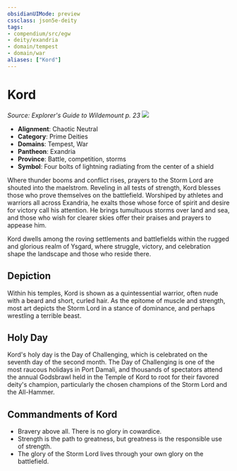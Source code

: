 ```yaml
---
obsidianUIMode: preview
cssclass: json5e-deity
tags:
- compendium/src/egw
- deity/exandria
- domain/tempest
- domain/war
aliases: ["Kord"]
---
```

# Kord
*Source: Explorer's Guide to Wildemount p. 23* 
![](/compendium/deities/img/symbol-of-kord.png#symbol)

- **Alignment**: Chaotic Neutral
- **Category**: Prime Deities
- **Domains**: Tempest, War
- **Pantheon**: Exandria
- **Province**: Battle, competition, storms
- **Symbol**: Four bolts of lightning radiating from the center of a shield

Where thunder booms and conflict rises, prayers to the Storm Lord are shouted into the maelstrom. Reveling in all tests of strength, Kord blesses those who prove themselves on the battlefield. Worshiped by athletes and warriors all across Exandria, he exalts those whose force of spirit and desire for victory call his attention. He brings tumultuous storms over land and sea, and those who wish for clearer skies offer their praises and prayers to appease him.

Kord dwells among the roving settlements and battlefields within the rugged and glorious realm of Ysgard, where struggle, victory, and celebration shape the landscape and those who reside there.

## Depiction

Within his temples, Kord is shown as a quintessential warrior, often nude with a beard and short, curled hair. As the epitome of muscle and strength, most art depicts the Storm Lord in a stance of dominance, and perhaps wrestling a terrible beast.

## Holy Day

Kord's holy day is the Day of Challenging, which is celebrated on the seventh day of the second month. The Day of Challenging is one of the most raucous holidays in Port Damali, and thousands of spectators attend the annual Godsbrawl held in the Temple of Kord to root for their favored deity's champion, particularly the chosen champions of the Storm Lord and the All-Hammer.

## Commandments of Kord

- Bravery above all. There is no glory in cowardice.
- Strength is the path to greatness, but greatness is the responsible use of strength.
- The glory of the Storm Lord lives through your own glory on the battlefield.